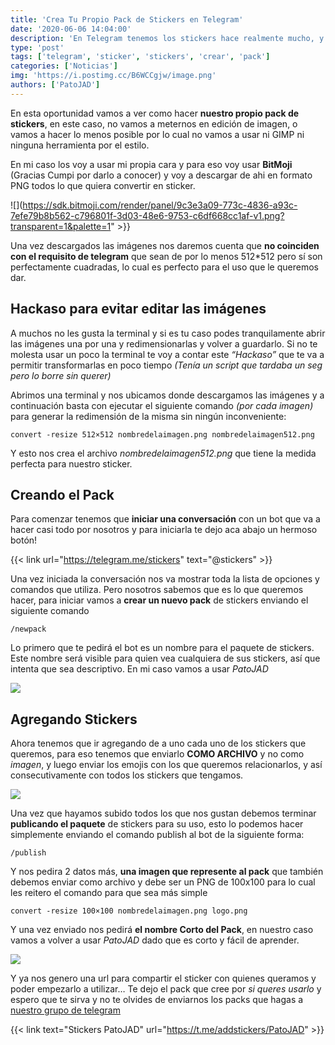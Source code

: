 ```yaml
---
title: 'Crea Tu Propio Pack de Stickers en Telegram'
date: '2020-06-06 14:04:00'
description: 'En Telegram tenemos los stickers hace realmente mucho, y en esta oportunidad vamos a crear nuestro propio pack.'
type: 'post'
tags: ['telegram', 'sticker', 'stickers', 'crear', 'pack']
categories: ['Noticias']
img: 'https://i.postimg.cc/B6WCCgjw/image.png'
authors: ['PatoJAD']
---
```


En esta oportunidad vamos a ver como hacer **nuestro propio pack de stickers**, en este caso, no vamos a meternos en edición de imagen, o vamos a hacer lo menos posible por lo cual no vamos a usar ni GIMP ni ninguna herramienta por el estilo.

En mi caso los voy a usar mi propia cara y para eso voy usar **BitMoji** (Gracias Cumpi por darlo a conocer) y voy a descargar de ahi en formato PNG todos lo que quiera convertir en sticker.

![](https://sdk.bitmoji.com/render/panel/9c3e3a09-773c-4836-a93c-7efe79b8b562-c796801f-3d03-48e6-9753-c6df668cc1af-v1.png?transparent=1&palette=1" >}}

Una vez descargados las imágenes nos daremos cuenta que **no coinciden con el requisito de telegram** que sean de por lo menos 512\*512 pero sí son perfectamente cuadradas, lo cual es perfecto para el uso que le queremos dar.

## Hackaso para evitar editar las imágenes

A muchos no les gusta la terminal y si es tu caso podes tranquilamente abrir las imágenes una por una y redimensionarlas y volver a guardarlo. Si no te molesta usar un poco la terminal te voy a contar este _“Hackaso”_ que te va a permitir transformarlas en poco tiempo _(Tenía un script que tardaba un seg pero lo borre sin querer)_

Abrimos una terminal y nos ubicamos donde descargamos las imágenes y a continuación basta con ejecutar el siguiente comando _(por cada imagen)_ para generar la redimensión de la misma sin ningún inconveniente:

    convert -resize 512×512 nombredelaimagen.png nombredelaimagen512.png

Y esto nos crea el archivo _nombredelaimagen512.png_ que tiene la medida perfecta para nuestro sticker.

## Creando el Pack

Para comenzar tenemos que **iniciar una conversación** con un bot que va a hacer casi todo por nosotros y para iniciarla te dejo aca abajo un hermoso botón!

{{< link url="https://telegram.me/stickers" text="@stickers" >}}

Una vez iniciada la conversación nos va mostrar toda la lista de opciones y comandos que utiliza. Pero nosotros sabemos que es lo que queremos hacer, para iniciar vamos a **crear un nuevo pack** de stickers enviando el siguiente comando

    /newpack

Lo primero que te pedirá el bot es un nombre para el paquete de stickers. Este nombre será visible para quien vea cualquiera de sus stickers, así que intenta que sea descriptivo. En mi caso vamos a usar _PatoJAD_

![](https://i.postimg.cc/4NtJ3vtN/image.png)

## Agregando Stickers

Ahora tenemos que ir agregando de a uno cada uno de los stickers que queremos, para eso tenemos que enviarlo **COMO ARCHIVO** y no como _imagen_, y luego enviar los emojis con los que queremos relacionarlos, y así consecutivamente con todos los stickers que tengamos.

![](https://i.postimg.cc/c45QsSRN/image.png)

Una vez que hayamos subido todos los que nos gustan debemos terminar **publicando el paquete** de stickers para su uso, esto lo podemos hacer simplemente enviando el comando publish al bot de la siguiente forma:

    /publish

Y nos pedira 2 datos más, **una imagen que represente al pack** que también debemos enviar como archivo y debe ser un PNG de 100x100 para lo cual les reitero el comando para que sea más simple

    convert -resize 100×100 nombredelaimagen.png logo.png

Y una vez enviado nos pedirá **el nombre Corto del Pack**, en nuestro caso vamos a volver a usar _PatoJAD_ dado que es corto y fácil de aprender.

![](https://i.postimg.cc/B6VqjMMt/image.png)

Y ya nos genero una url para compartir el sticker con quienes queramos y poder empezarlo a utilizar… Te dejo el pack que cree por _si queres usarlo_ y espero que te sirva y no te olvides de enviarnos los packs que hagas a [nuestro grupo de telegram](https://t.me/PatoJADCommunity)

{{< link text="Stickers PatoJAD" url="https://t.me/addstickers/PatoJAD" >}}
